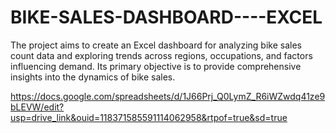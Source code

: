 # BIKE-SALES-DASHBOARD----EXCEL
The project aims to create an Excel dashboard for analyzing bike sales count data and exploring trends across regions, occupations, and factors influencing demand. Its primary objective is to provide comprehensive insights into the dynamics of bike sales.

https://docs.google.com/spreadsheets/d/1J66Prj_Q0LymZ_R6iWZwdq41ze9bLEVW/edit?usp=drive_link&ouid=118371585591114062958&rtpof=true&sd=true



